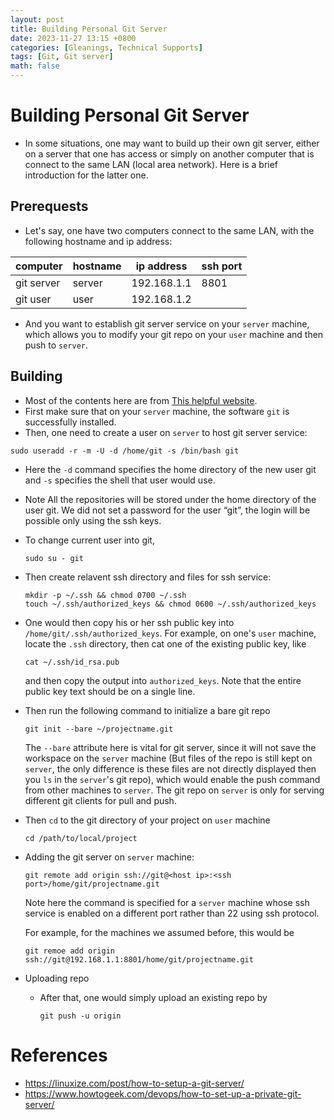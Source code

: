 ```yaml
---
layout: post
title: Building Personal Git Server
date: 2023-11-27 13:15 +0800
categories: [Gleanings, Technical Supports]
tags: [Git, Git server]
math: false
---
```


# Building Personal Git Server
 - In some situations, one may want to build up their own git server, 
either on a server that one has access or simply on another computer 
that is connect to the same LAN (local area network). Here is a brief
introduction for the latter one.

## Prerequests

- Let's say, one have two computers connect to the same LAN, with the
following hostname and ip address:

| computer | hostname | ip address| ssh port |
| -------- | -------- | --------- | -------- |
| git server   |  server |   192.168.1.1 | 8801 | 
| git user  |   user    | 192.168.1.2   | | 

- And you want to establish git server service on your `server`
machine, which allows you to modify your git repo on your
`user` machine and then push to `server`.

## Building

- Most of the contents here are from [This helpful website](https://linuxize.com/post/how-to-setup-a-git-server/).
- First make sure that on your `server` machine, the software `git` is 
successfully installed.
- Then, one need to create a user on `server` to host git server service:

```console
sudo useradd -r -m -U -d /home/git -s /bin/bash git
```

- Here the `-d` command specifies the home directory of the new user
    git and `-s` specifies the shell that user would use.
- Note All the repositories will be stored under the home directory of
    the user git. We did not set a password for the user “git”, the 
    login will be possible only using the ssh keys.
- To change current user into git,
    ```console
    sudo su - git
    ```
- Then create relavent ssh directory and files for ssh service:
    ```console
    mkdir -p ~/.ssh && chmod 0700 ~/.ssh
    touch ~/.ssh/authorized_keys && chmod 0600 ~/.ssh/authorized_keys
    ```
- One would then copy his or her ssh public key into 
  `/home/git/.ssh/authorized_keys`. For example, on one's `user` machine, locate 
  the `.ssh` directory, then cat one of the existing public key, like
  ```console
  cat ~/.ssh/id_rsa.pub
  ```
  and then copy the output into `authorized_keys`. Note that the entire 
  public key text should be on a single line.
- Then run the following command to initialize a bare git repo
    ```console
    git init --bare ~/projectname.git
    ```
    The `--bare` attribute here is vital for git server, since it
    will not save the workspace on the `server` machine (But files
    of the repo is still kept on `server`, the only difference is 
    these files are not directly displayed then you `ls` in the 
    `server`'s git repo), which would enable the push command from
    other machines to `server`. The git repo on `server` is only for
    serving different git clients for pull and push.
- Then `cd` to the git directory of your project on `user` machine
    ```console
    cd /path/to/local/project
    ```
- Adding the git server on `server` machine:
    ```console
    git remote add origin ssh://git@<host ip>:<ssh port>/home/git/projectname.git
    ```
    Note here the command is specified for a `server` machine whose 
    ssh service is enabled on a different port rather than 22 using ssh
    protocol. 
    
    For example, for the machines we assumed before, this would be

    ```console
    git remoe add origin ssh://git@192.168.1.1:8801/home/git/projectname.git
    ```

- Uploading repo
  - After that, one would simply upload an existing repo by

    ```console
    git push -u origin 
    ```

# References
- https://linuxize.com/post/how-to-setup-a-git-server/
- https://www.howtogeek.com/devops/how-to-set-up-a-private-git-server/


